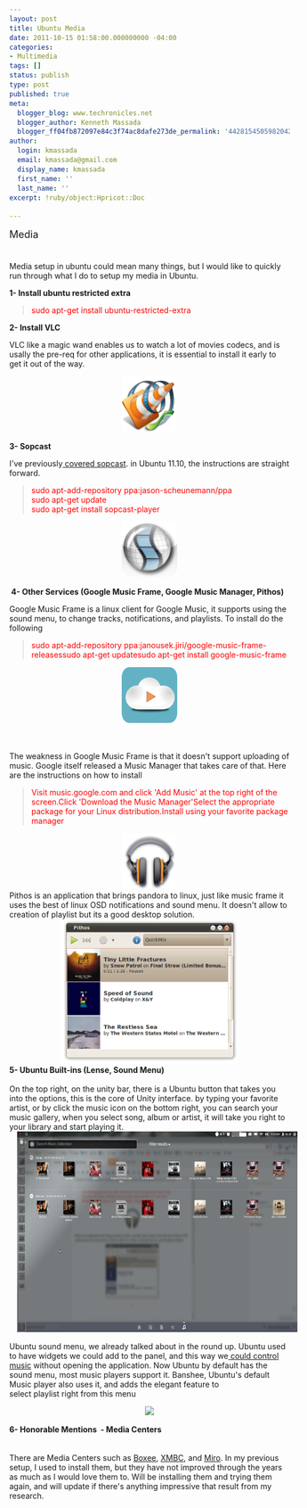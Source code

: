 ```yaml
---
layout: post
title: Ubuntu Media
date: 2011-10-15 01:58:00.000000000 -04:00
categories:
- Multimedia
tags: []
status: publish
type: post
published: true
meta:
  blogger_blog: www.techronicles.net
  blogger_author: Kenneth Massada
  blogger_ff04fb872097e84c3f74ac8dafe273de_permalink: '4428154505982042782'
author:
  login: kmassada
  email: kmassada@gmail.com
  display_name: kmassada
  first_name: ''
  last_name: ''
excerpt: !ruby/object:Hpricot::Doc

---
```

<p><span style="font-size:large;">Media </span><br /><span style="font-size:large;"><br /></span><br />Media setup in ubuntu could mean many things, but I would like to quickly run through what I do to setup my media in Ubuntu.</p>
<p><b>1- Install ubuntu restricted extra</b><br />
<blockquote><span style="color:red;">sudo apt-get install ubuntu-restricted-extra</span></p></blockquote>
<p><b>2- Install VLC </b></p>
<p>VLC like a magic wand enables us to watch a lot of movies codecs, and is usally the pre-req for other applications, it is essential to install it early to get it out of the way.</p>
<div class="separator" style="clear:both;text-align:center;"><a href="http://techronilces.files.wordpress.com/2011/10/ac543-vlc_media_player.png" style="margin-left:1em;margin-right:1em;"><img border="0" height="100" src="/images/wp/ac543-vlc_media_player.png?w=256" width="100" /></a></div>
<p><b>3- Sopcast</b></p>
<p>I've previously<a href="http://www.techronicles.net/2009/10/sopcast-player-on-ubuntu.html"> covered sopcast</a>. in Ubuntu 11.10, the instructions are straight forward.</p>
<blockquote><p><span style="color:red;">sudo apt-add-repository ppa:jason-scheunemann/ppa<br />sudo apt-get update<br />sudo apt-get install sopcast-player </span></p></blockquote>
<div class="separator" style="clear:both;text-align:center;"><a href="http://techronilces.files.wordpress.com/2011/10/10bab-50f72264483a1d9c1368bdb850548aca_icon25402x.png" style="margin-left:1em;margin-right:1em;"><img border="0" height="100" src="/images/wp/10bab-50f72264483a1d9c1368bdb850548aca_icon25402x.png?w=112" width="100" /></a></div>
<p><b> 4- Other Services (Google Music Frame, Google Music Manager, Pithos) </b></p>
<p>Google Music Frame is a linux client for Google Music, it supports using the sound menu, to change tracks, notifications, and playlists. To install do the following</p>
<blockquote><p><span style="color:red;">sudo apt-add-repository ppa:janousek.jiri/google-music-frame-releases</span><span style="color:red;">sudo apt-get update</span><span style="color:red;">sudo apt-get install google-music-frame </span></p></blockquote>
<div class="separator" style="clear:both;text-align:center;"><a href="http://techronilces.files.wordpress.com/2011/10/3e3f1-logo.png" style="margin-left:1em;margin-right:1em;"><img border="0" height="100" src="/images/wp/3e3f1-logo.png?w=256" width="100" /></a></div>
<p><span style="color:red;"><br /></span><br />The weakness in Google Music Frame is that it doesn't support uploading of music. Google itself released a Music Manager that takes care of that. Here are the instructions on how to install</p>
<blockquote><p><span style="color:red;">Visit music.google.com and click 'Add Music' at the top right of the screen.</span><span style="color:red;">Click 'Download the Music Manager'</span><span style="color:red;">Select the appropriate package for your Linux distribution.</span><span style="color:red;">Install using your favorite package manager</span></p></blockquote>
<div class="separator" style="clear:both;text-align:center;"><a href="http://techronilces.files.wordpress.com/2011/10/e80ac-google-music-logo.png" style="margin-left:1em;margin-right:1em;"><img border="0" height="100" src="/images/wp/e80ac-google-music-logo.png?w=256" width="100" /></a></div>
<div class="separator" style="clear:both;text-align:left;"></div>
<div>Pithos is an application that brings pandora to linux, just like music frame it uses the best of linux OSD notifications and sound menu. It doesn't allow to creation of playlist but its a good desktop solution.
<div class="separator" style="clear:both;text-align:center;"><a href="http://techronilces.files.wordpress.com/2011/10/a5d3b-screenshot0-2.png" style="margin-left:1em;margin-right:1em;"><img border="0" height="259" src="/images/wp/a5d3b-screenshot0-2.png?w=300" width="320" /></a></div>
<div class="separator" style="clear:both;text-align:left;"><b style="text-align:-webkit-auto;">5- Ubuntu Built-ins (Lense, Sound Menu)</b></div>
<div class="separator" style="clear:both;text-align:-webkit-auto;"><b><br /></b></div>
<div class="separator" style="clear:both;text-align:-webkit-auto;">On the top right, on the unity bar, there is a Ubuntu button that takes you into the options, this is the core of Unity interface. by typing your favorite artist, or by click the music icon on the bottom right, you can search your music gallery, when you select song, album or artist, it will take you right to your library and start playing it. </div>
<div class="separator" style="clear:both;text-align:center;"><a href="http://techronilces.files.wordpress.com/2011/10/5a201-screenshotat2011-10-1609253a16253a06.png" style="margin-left:1em;margin-right:1em;"><img border="0" height="360" src="/images/wp/5a201-screenshotat2011-10-1609253a16253a06.png?w=300" width="640" /></a></div>
<div class="separator" style="clear:both;text-align:-webkit-auto;"></div>
<div class="separator" style="clear:both;text-align:center;"></div>
</div>
<p>Ubuntu sound menu, we already talked about in the round up. Ubuntu used to have widgets we could add to the panel, and this way we<a href="http://www.techronicles.net/2009/05/gnome-music-applet-now-panflute.html"> could control music</a> without opening the application. Now Ubuntu by default has the sound menu, most music players support it. Banshee, Ubuntu's default Music player also uses it, and adds the elegant feature to select playlist right from this menu
<div class="separator" style="clear:both;text-align:center;"><a href="http://techronilces.files.wordpress.com/2011/10/a9789-menu_003.png" style="margin-left:1em;margin-right:1em;"><img border="0" id=":current_picnik_image" src="/images/wp/16285-16849368823_tchjp.jpg" /></a></div>
<p><b>6- Honorable Mentions  - Media Centers</b><br /><b><br /></b><br />There are Media Centers such as <a href="http://www.boxee.tv/">Boxee</a>, <a href="http://xbmc.org/">XMBC</a>, and <a href="http://www.getmiro.com/using-miro/">Miro</a>. In my previous setup, I used to install them, but they have not improved through the years as much as I would love them to. Will be installing them and trying them again, and will update if there's anything impressive that result from my research.</p>
